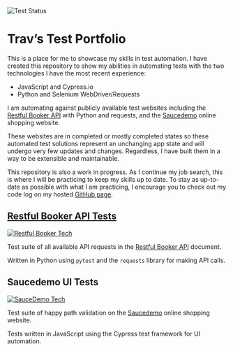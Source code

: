 ![Test Status](https://github.com/travwritescode/test-portfolio/actions/workflows/run-tests.yml/badge.svg?event=push)

# Trav’s Test Portfolio

This is a place for me to showcase my skills in test automation. I have created this repository to show my abilities in automating tests with the two technologies I have the most recent experience:

- JavaScript and Cypress.io
- Python and Selenium WebDriver/Requests

I am automating against publicly available test websites including the [Restful Booker API](https://restful-booker.herokuapp.com/apidoc/index.html) with Python and requests, and the [Saucedemo](https://www.saucedemo.com/) online shopping website.

These websites are in completed or mostly completed states so these automated test solutions represent an unchanging app state and will undergo very few updates and changes. Regardless, I have built them in a way to be extensible and maintainable.

This repository is also a work in progress. As I continue my job search, this is where I will be practicing to keep my skills up to date. To stay as up-to-date as possible with what I am practicing, I encourage you to check out my code log on my hosted [GitHub page](https://travwritescode.github.io/).

## [Restful Booker API Tests](./README-restful-booker.md)

[![Restful Booker Tech](https://skillicons.dev/icons?i=py&theme=light)](https://skillicons.dev)

Test suite of all available API requests in the [Restful Booker API](https://restful-booker.herokuapp.com/apidoc/index.html) document.

Written in Python using `pytest` and the `requests` library for making API calls.

## Saucedemo UI Tests

[![SauceDemo Tech](https://skillicons.dev/icons?i=js,cypress&theme=light)](https://skillicons.dev)

Test suite of happy path validation on the [Saucedemo](https://www.saucedemo.com/) online shopping website.

Tests written in JavaScript using the Cypress test framework for UI automation.
